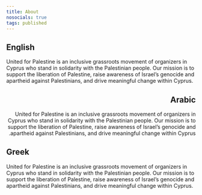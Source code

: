 ```yaml
---
title: About
nosocials: true
tags: published
---
```


## English

United for Palestine is an inclusive grassroots movement of organizers in Cyprus who stand in solidarity with the Palestinian people. Our mission is to support the liberation of Palestine, raise awareness of Israel’s genocide and apartheid against Palestinians, and drive meaningful change within Cyprus.

<div dir="rtl" lang="ar">

## Arabic

United for Palestine is an inclusive grassroots movement of organizers in Cyprus who stand in solidarity with the Palestinian people. Our mission is to support the liberation of Palestine, raise awareness of Israel’s genocide and apartheid against Palestinians, and drive meaningful change within Cyprus.

</div>

<div lang="el">

## Greek

United for Palestine is an inclusive grassroots movement of organizers in Cyprus who stand in solidarity with the Palestinian people. Our mission is to support the liberation of Palestine, raise awareness of Israel’s genocide and apartheid against Palestinians, and drive meaningful change within Cyprus.

</div>

<!--
## Chapters

{% for chapter in collections.chapter %}
- [{{chapter.data.title}}]({{chapter.url}}){% endfor %}

-->
